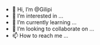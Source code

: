 - 👋 Hi, I’m @Gilipi
- 👀 I’m interested in ...
- 🌱 I’m currently learning ...
- 💞️ I’m looking to collaborate on ...
- 📫 How to reach me ...

<!---
Gilipi/Gilipi is a ✨ special ✨ repository because its `README.md` (this file) appears on your GitHub profile.
You can click the Preview link to take a look at your changes.
--->
